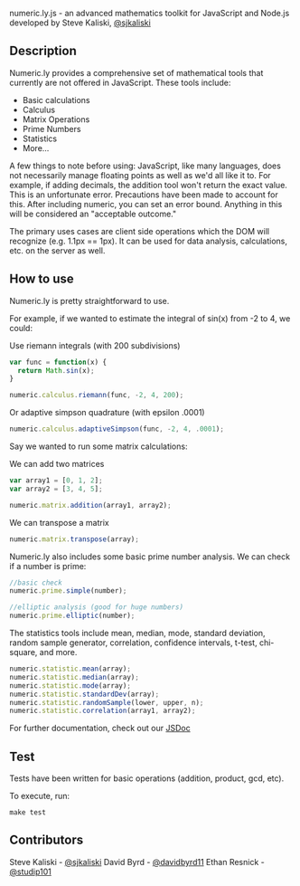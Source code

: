 numeric.ly.js - an advanced mathematics toolkit for JavaScript and Node.js
developed by Steve Kaliski, [@sjkaliski](http://twitter.com/sjkaliski)


## Description

Numeric.ly provides a comprehensive set of mathematical tools that currently are not offered in JavaScript.  These tools include:

* Basic calculations
* Calculus
* Matrix Operations
* Prime Numbers
* Statistics
* More...

A few things to note before using: JavaScript, like many languages, does not necessarily manage floating points as well as we'd all like it to. For example, if adding decimals, the addition tool won't return the exact value. This is an unfortunate error. Precautions have been made to account for this. After including numeric, you can set an error bound. Anything in this will be considered an "acceptable outcome."

The primary uses cases are client side operations which the DOM will recognize (e.g. 1.1px == 1px). It can be used for data analysis, calculations, etc. on the server as well.

## How to use

Numeric.ly is pretty straightforward to use.

For example, if we wanted to estimate the integral of sin(x) from -2 to 4, we could:

Use riemann integrals (with 200 subdivisions)

```javascript
var func = function(x) {
  return Math.sin(x);
}

numeric.calculus.riemann(func, -2, 4, 200);
```

Or adaptive simpson quadrature (with epsilon .0001)

```javascript
numeric.calculus.adaptiveSimpson(func, -2, 4, .0001);
```

Say we wanted to run some matrix calculations:

We can add two matrices

```javascript
var array1 = [0, 1, 2];
var array2 = [3, 4, 5];

numeric.matrix.addition(array1, array2);
```

We can transpose a matrix

```javascript
numeric.matrix.transpose(array);
```

Numeric.ly also includes some basic prime number analysis.  We can check if a number is prime:

```javascript
//basic check
numeric.prime.simple(number);

//elliptic analysis (good for huge numbers)
numeric.prime.elliptic(number);
```

The statistics tools include mean, median, mode, standard deviation, random sample generator, correlation, confidence intervals, t-test, chi-square, and more.

```javascript
numeric.statistic.mean(array);
numeric.statistic.median(array);
numeric.statistic.mode(array);
numeric.statistic.standardDev(array);
numeric.statistic.randomSample(lower, upper, n);
numeric.statistic.correlation(array1, array2);
```
For further documentation, check out our [JSDoc](http://jsdoc.info/sjkaliski/numeric.ly/)

## Test

Tests have been written for basic operations (addition, product, gcd, etc).

To execute, run:

```
make test
```

## Contributors
Steve Kaliski - [@sjkaliski](http://twitter.com/sjkaliski)
David Byrd - [@davidbyrd11](http://twitter.com/davidbyrd11)
Ethan Resnick - [@studip101](http://twitter.com/studip101)